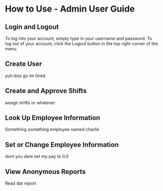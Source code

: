 # How to Use - Admin User Guide
## Login and Logout
To log into your account, simply type in your username and password.
To log out of your account, click the Logout button in the top right corner of the menu.

## Create User
yuh less go im hired

## Create and Approve Shifts
assign shifts or whatever

## Look Up Employee Information
Something something employee named charlie

## Set or Change Employee Information
dont you dare set my pay to 0.0

## View Anonymous Reports
Read dat report
